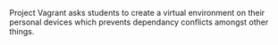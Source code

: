Project Vagrant asks students to create a virtual environment on their personal devices which prevents dependancy conflicts amongst other things.
